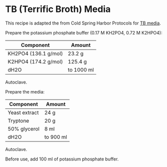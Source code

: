 # TB (Terrific Broth) Media 

This recipe is adapted the from Cold Spring Harbor Protocols for [TB media](http://cshprotocols.cshlp.org/content/2015/9/pdb.rec085894).

Prepare the potassium phosphate buffer (0.17 M KH2PO4, 0.72 M K2HPO4):

| Component             | Amount        |
|-----------------------|---------------|
| KH2PO4 (136.1 g/mol)  | 23.2 g        |
| K2HPO4 (174.2 g/mol)  | 125.4 g       |
| dH2O                  | to 1000 ml    |

Autoclave.

Prepare the media:

| Component              | Amount     |
|------------------------|------------|
| Yeast extract          | 24 g       |
| Tryptone               | 20 g       |
| 50% glycerol           | 8 ml       |
| dH2O                   | to 900 ml  |

Autoclave.

Before use, add 100 ml of potassium phosphate buffer.


